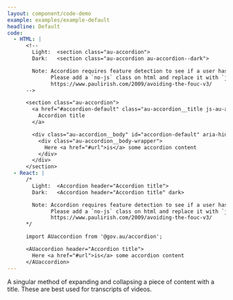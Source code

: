 ```yaml
---
layout: component/code-demo
example: examples/example-default
headline: Default
code:
  - HTML: |
      <!--
        Light:  <section class="au-accordion">
        Dark:   <section class="au-accordion au-accordion--dark">

        Note: Accordion requires feature detection to see if a user has javascript.
              Please add a `no-js` class on html and replace it with `js` if enabled
              https://www.paulirish.com/2009/avoiding-the-fouc-v3/
      -->

      <section class="au-accordion">
        <a href="#accordion-default" class="au-accordion__title js-au-accordion" aria-controls="accordion-default" aria-expanded="true" aria-selected="true" role="tab" onclick="return AU.accordion.Toggle( this )">
          Accordion title
        </a>

        <div class="au-accordion__body" id="accordion-default" aria-hidden="false">
          <div class="au-accordion__body-wrapper">
            Here <a href="#url">is</a> some accordion content
          </div>
        </div>
      </section>
  - React: |
      /*
        Light:  <Accordion header="Accordion title">
        Dark:   <Accordion header="Accordion title" dark>

        Note: Accordion requires feature detection to see if a user has javascript.
              Please add a `no-js` class on html and replace it with `js` if enabled
              https://www.paulirish.com/2009/avoiding-the-fouc-v3/
      */

      import AUaccordion from '@gov.au/accordion';

      <AUaccordion header="Accordion title">
        Here <a href="#url">is</a> some accordion content
      </AUaccordion>
---
```


A singular method of expanding and collapsing a piece of content with a title. These are best used for transcripts of videos.
